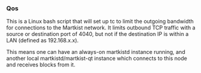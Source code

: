 ### Qos ###

This is a Linux bash script that will set up tc to limit the outgoing bandwidth for connections to the Martkist network. It limits outbound TCP traffic with a source or destination port of 4040, but not if the destination IP is within a LAN (defined as 192.168.x.x).

This means one can have an always-on martkistd instance running, and another local martkistd/martkist-qt instance which connects to this node and receives blocks from it.

